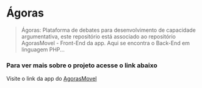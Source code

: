 # Ágoras

> Ágoras: Plataforma de debates para desenvolvimento de capacidade argumentativa, este repositório está associado ao repositório AgorasMovel - Front-End da app. Aqui se encontra o Back-End em linguagem PHP...

### Para ver mais sobre o projeto acesse o link abaixo
Visite o link da app do [AgorasMovel](https://github.com/IAteYourKookie/AgorasMovel/)
